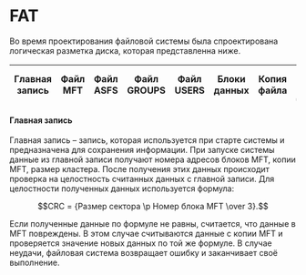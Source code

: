 # FAT

Во время проектирования файловой системы была спроектирована логическая разметка диска, которая представленна ниже.

| Главная запись | Файл MFT | Файл ASFS | Файл GROUPS | Файл USERS | Блоки данных | Копия файла | MFT Блоки данных | Копия главной записи |
| -------------- | -------- | --------- | ----------- | ---------- | ------------ | ----------- | ---------------- | -------------------- |

#### Главная запись

Главная запись – запись, которая используется при старте системы и
предназначена для сохранения информации.
При запуске системы данные из главной записи получают номера адресов блоков MFT, копии MFT, размер кластера. После получения этих данных происходит проверка на целостность считанных данных с главной записи. Для целостности полученных данных используется формула:

$$CRC = {Размер сектора \p Номер блока MFT \over 3}.$$

Если полученные данные по формуле не равны, считается, что данные в MFT повреждены. В этом случае считываются данные с копии MFT и проверяется значение новых данных по той же формуле. В случае неудачи, файловая система возвращает ошибку и заканчивает своё выполнение.
